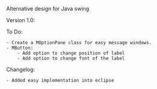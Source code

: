 Alternative design for Java swing

Version 1.0:

To Do:

    - Create a MOptionPane class for easy message windows.
    - MButton:
        - Add option to change position of label
        - Add option to change font of the label

Changelog:

    - Added easy implementation into eclipse
